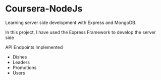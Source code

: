 # Coursera-NodeJs
Learning server side development with Express and MongoDB.

In this project, I have used the Express Framework to develop the server side 

API Endpoints Implemented
- Dishes
- Leaders
- Promotions
- Users
